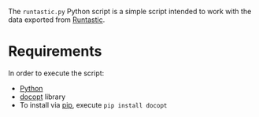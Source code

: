 The `runtastic.py` Python script is a simple script intended to work with the data exported from [Runtastic][0].

# Requirements

In order to execute the script:

* [Python][1]
* [docopt][2] library
 * To install via [pip][3], execute `pip install docopt`

[0]: https://www.runtastic.com
[1]: https://www.python.org/
[2]: https://github.com/docopt/docopt
[3]: https://pip.pypa.io/en/stable/installing/